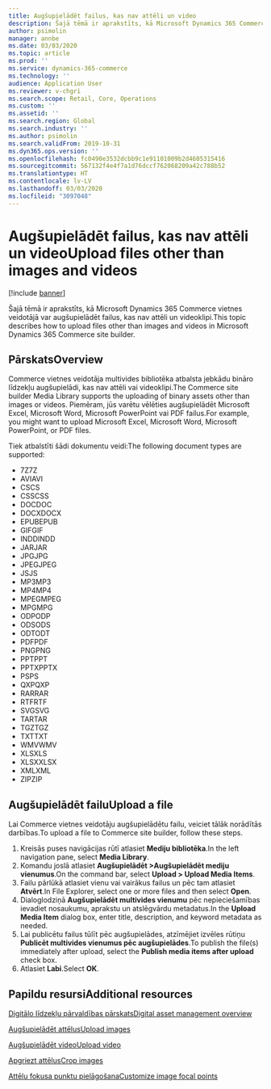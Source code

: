 ```yaml
---
title: Augšupielādēt failus, kas nav attēli un video
description: Šajā tēmā ir aprakstīts, kā Microsoft Dynamics 365 Commerce vietnes veidotājā var augšupielādēt bināros failus, kas nav attēli un videoklipi.
author: psimolin
manager: annbe
ms.date: 03/03/2020
ms.topic: article
ms.prod: ''
ms.service: dynamics-365-commerce
ms.technology: ''
audience: Application User
ms.reviewer: v-chgri
ms.search.scope: Retail, Core, Operations
ms.custom: ''
ms.assetid: ''
ms.search.region: Global
ms.search.industry: ''
ms.author: psimolin
ms.search.validFrom: 2019-10-31
ms.dyn365.ops.version: ''
ms.openlocfilehash: fc0490e3532dcbb9c1e91101009b2d4605315416
ms.sourcegitcommit: 567132f4e4f7a1d76dccf762068209a42c788b52
ms.translationtype: HT
ms.contentlocale: lv-LV
ms.lasthandoff: 03/03/2020
ms.locfileid: "3097048"
---
```

# <a name="upload-files-other-than-images-and-videos"></a><span data-ttu-id="44cec-103">Augšupielādēt failus, kas nav attēli un video</span><span class="sxs-lookup"><span data-stu-id="44cec-103">Upload files other than images and videos</span></span>

[!include [banner](includes/banner.md)]

<span data-ttu-id="44cec-104">Šajā tēmā ir aprakstīts, kā Microsoft Dynamics 365 Commerce vietnes veidotājā var augšupielādēt failus, kas nav attēli un videoklipi.</span><span class="sxs-lookup"><span data-stu-id="44cec-104">This topic describes how to upload files other than images and videos in Microsoft Dynamics 365 Commerce site builder.</span></span>

## <a name="overview"></a><span data-ttu-id="44cec-105">Pārskats</span><span class="sxs-lookup"><span data-stu-id="44cec-105">Overview</span></span>

<span data-ttu-id="44cec-106">Commerce vietnes veidotāja multivides bibliotēka atbalsta jebkādu bināro līdzekļu augšupielādi, kas nav attēli vai videoklipi.</span><span class="sxs-lookup"><span data-stu-id="44cec-106">The Commerce site builder Media Library supports the uploading of binary assets other than images or videos.</span></span> <span data-ttu-id="44cec-107">Piemēram, jūs varētu vēlēties augšupielādēt Microsoft Excel, Microsoft Word, Microsoft PowerPoint vai PDF failus.</span><span class="sxs-lookup"><span data-stu-id="44cec-107">For example, you might want to upload Microsoft Excel, Microsoft Word, Microsoft PowerPoint, or PDF files.</span></span>

<span data-ttu-id="44cec-108">Tiek atbalstīti šādi dokumentu veidi:</span><span class="sxs-lookup"><span data-stu-id="44cec-108">The following document types are supported:</span></span>
- <span data-ttu-id="44cec-109">7Z</span><span class="sxs-lookup"><span data-stu-id="44cec-109">7Z</span></span>
- <span data-ttu-id="44cec-110">AVI</span><span class="sxs-lookup"><span data-stu-id="44cec-110">AVI</span></span>
- <span data-ttu-id="44cec-111">CS</span><span class="sxs-lookup"><span data-stu-id="44cec-111">CS</span></span>
- <span data-ttu-id="44cec-112">CSS</span><span class="sxs-lookup"><span data-stu-id="44cec-112">CSS</span></span>
- <span data-ttu-id="44cec-113">DOC</span><span class="sxs-lookup"><span data-stu-id="44cec-113">DOC</span></span>
- <span data-ttu-id="44cec-114">DOCX</span><span class="sxs-lookup"><span data-stu-id="44cec-114">DOCX</span></span>
- <span data-ttu-id="44cec-115">EPUB</span><span class="sxs-lookup"><span data-stu-id="44cec-115">EPUB</span></span>
- <span data-ttu-id="44cec-116">GIF</span><span class="sxs-lookup"><span data-stu-id="44cec-116">GIF</span></span>
- <span data-ttu-id="44cec-117">INDD</span><span class="sxs-lookup"><span data-stu-id="44cec-117">INDD</span></span>
- <span data-ttu-id="44cec-118">JAR</span><span class="sxs-lookup"><span data-stu-id="44cec-118">JAR</span></span>
- <span data-ttu-id="44cec-119">JPG</span><span class="sxs-lookup"><span data-stu-id="44cec-119">JPG</span></span>
- <span data-ttu-id="44cec-120">JPEG</span><span class="sxs-lookup"><span data-stu-id="44cec-120">JPEG</span></span>
- <span data-ttu-id="44cec-121">JS</span><span class="sxs-lookup"><span data-stu-id="44cec-121">JS</span></span>
- <span data-ttu-id="44cec-122">MP3</span><span class="sxs-lookup"><span data-stu-id="44cec-122">MP3</span></span>
- <span data-ttu-id="44cec-123">MP4</span><span class="sxs-lookup"><span data-stu-id="44cec-123">MP4</span></span>
- <span data-ttu-id="44cec-124">MPEG</span><span class="sxs-lookup"><span data-stu-id="44cec-124">MPEG</span></span>
- <span data-ttu-id="44cec-125">MPG</span><span class="sxs-lookup"><span data-stu-id="44cec-125">MPG</span></span>
- <span data-ttu-id="44cec-126">ODP</span><span class="sxs-lookup"><span data-stu-id="44cec-126">ODP</span></span>
- <span data-ttu-id="44cec-127">ODS</span><span class="sxs-lookup"><span data-stu-id="44cec-127">ODS</span></span>
- <span data-ttu-id="44cec-128">ODT</span><span class="sxs-lookup"><span data-stu-id="44cec-128">ODT</span></span>
- <span data-ttu-id="44cec-129">PDF</span><span class="sxs-lookup"><span data-stu-id="44cec-129">PDF</span></span>
- <span data-ttu-id="44cec-130">PNG</span><span class="sxs-lookup"><span data-stu-id="44cec-130">PNG</span></span>
- <span data-ttu-id="44cec-131">PPT</span><span class="sxs-lookup"><span data-stu-id="44cec-131">PPT</span></span>
- <span data-ttu-id="44cec-132">PPTX</span><span class="sxs-lookup"><span data-stu-id="44cec-132">PPTX</span></span>
- <span data-ttu-id="44cec-133">PS</span><span class="sxs-lookup"><span data-stu-id="44cec-133">PS</span></span>
- <span data-ttu-id="44cec-134">QXP</span><span class="sxs-lookup"><span data-stu-id="44cec-134">QXP</span></span>
- <span data-ttu-id="44cec-135">RAR</span><span class="sxs-lookup"><span data-stu-id="44cec-135">RAR</span></span>
- <span data-ttu-id="44cec-136">RTF</span><span class="sxs-lookup"><span data-stu-id="44cec-136">RTF</span></span>
- <span data-ttu-id="44cec-137">SVG</span><span class="sxs-lookup"><span data-stu-id="44cec-137">SVG</span></span>
- <span data-ttu-id="44cec-138">TAR</span><span class="sxs-lookup"><span data-stu-id="44cec-138">TAR</span></span>
- <span data-ttu-id="44cec-139">TGZ</span><span class="sxs-lookup"><span data-stu-id="44cec-139">TGZ</span></span>
- <span data-ttu-id="44cec-140">TXT</span><span class="sxs-lookup"><span data-stu-id="44cec-140">TXT</span></span>
- <span data-ttu-id="44cec-141">WMV</span><span class="sxs-lookup"><span data-stu-id="44cec-141">WMV</span></span>
- <span data-ttu-id="44cec-142">XLS</span><span class="sxs-lookup"><span data-stu-id="44cec-142">XLS</span></span>
- <span data-ttu-id="44cec-143">XLSX</span><span class="sxs-lookup"><span data-stu-id="44cec-143">XLSX</span></span>
- <span data-ttu-id="44cec-144">XML</span><span class="sxs-lookup"><span data-stu-id="44cec-144">XML</span></span>
- <span data-ttu-id="44cec-145">ZIP</span><span class="sxs-lookup"><span data-stu-id="44cec-145">ZIP</span></span>

## <a name="upload-a-file"></a><span data-ttu-id="44cec-146">Augšupielādēt failu</span><span class="sxs-lookup"><span data-stu-id="44cec-146">Upload a file</span></span>

<span data-ttu-id="44cec-147">Lai Commerce vietnes veidotāju augšupielādētu failu, veiciet tālāk norādītās darbības.</span><span class="sxs-lookup"><span data-stu-id="44cec-147">To upload a file to Commerce site builder, follow these steps.</span></span>

1. <span data-ttu-id="44cec-148">Kreisās puses navigācijas rūtī atlasiet **Mediju bibliotēka**.</span><span class="sxs-lookup"><span data-stu-id="44cec-148">In the left navigation pane, select **Media Library**.</span></span>
1. <span data-ttu-id="44cec-149">Komandu joslā atlasiet **Augšupielādēt \>Augšupielādēt mediju vienumus**.</span><span class="sxs-lookup"><span data-stu-id="44cec-149">On the command bar, select **Upload \> Upload Media Items**.</span></span>
1. <span data-ttu-id="44cec-150">Failu pārlūkā atlasiet vienu vai vairākus failus un pēc tam atlasiet **Atvērt**.</span><span class="sxs-lookup"><span data-stu-id="44cec-150">In File Explorer, select one or more files and then select **Open**.</span></span>
1. <span data-ttu-id="44cec-151">Dialoglodziņā **Augšupielādēt multivides vienumu** pēc nepieciešamības ievadiet nosaukumu, aprakstu un atslēgvārdu metadatus.</span><span class="sxs-lookup"><span data-stu-id="44cec-151">In the **Upload Media Item** dialog box, enter title, description, and keyword metadata as needed.</span></span>
1. <span data-ttu-id="44cec-152">Lai publicētu failus tūlīt pēc augšupielādes, atzīmējiet izvēles rūtiņu **Publicēt multivides vienumus pēc augšupielādes**.</span><span class="sxs-lookup"><span data-stu-id="44cec-152">To publish the file(s) immediately after upload, select the **Publish media items after upload** check box.</span></span>
1. <span data-ttu-id="44cec-153">Atlasiet **Labi**.</span><span class="sxs-lookup"><span data-stu-id="44cec-153">Select **OK**.</span></span>

## <a name="additional-resources"></a><span data-ttu-id="44cec-154">Papildu resursi</span><span class="sxs-lookup"><span data-stu-id="44cec-154">Additional resources</span></span>

[<span data-ttu-id="44cec-155">Digitālo līdzekļu pārvaldības pārskats</span><span class="sxs-lookup"><span data-stu-id="44cec-155">Digital asset management overview</span></span>](dam-overview.md)

[<span data-ttu-id="44cec-156">Augšupielādēt attēlus</span><span class="sxs-lookup"><span data-stu-id="44cec-156">Upload images</span></span>](dam-upload-images.md)

[<span data-ttu-id="44cec-157">Augšupielādēt video</span><span class="sxs-lookup"><span data-stu-id="44cec-157">Upload video</span></span>](dam-upload-video.md)

[<span data-ttu-id="44cec-158">Apgriezt attēlus</span><span class="sxs-lookup"><span data-stu-id="44cec-158">Crop images</span></span>](dam-crop-images.md)

[<span data-ttu-id="44cec-159">Attēlu fokusa punktu pielāgošana</span><span class="sxs-lookup"><span data-stu-id="44cec-159">Customize image focal points</span></span>](dam-custom-focal-point.md)
